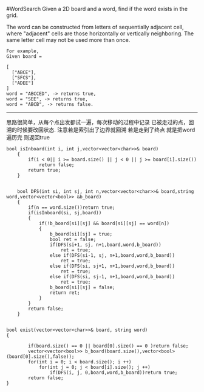 #WordSearch
Given a 2D board and a word, find if the word exists in the grid.

The word can be constructed from letters of sequentially adjacent cell, 
where "adjacent" cells are those horizontally or vertically neighboring. 
The same letter cell may not be used more than once.

```
For example,
Given board =

[
  ["ABCE"],
  ["SFCS"],
  ["ADEE"]
]
word = "ABCCED", -> returns true,
word = "SEE", -> returns true,
word = "ABCB", -> returns false.
```


---



思路很简单，从每个点出发都试一遍，每次移动的过程中记录
已被走过的点，回溯的时候要改回状态.  注意若是索引出了边界就回溯
若是走到了终点 就是把word遍历完 则返回true

``` 
bool isInboard(int i, int j,vector<vector<char>>& board)
    {
        if(i < 0|| i >= board.size() || j < 0 || j >= board[i].size())
            return false;
        return true;
    }
    
    
    bool DFS(int si, int sj, int n,vector<vector<char>>& board,string word,vector<vector<bool>> &b_board)
    {
        if(n == word.size())return true;
        if(isInboard(si, sj,board))
        {
            if(!b_board[si][sj] && board[si][sj] == word[n])
            {
                b_board[si][sj] = true;
                bool ret = false;
                if(DFS(si+1, sj, n+1,board,word,b_board))
                    ret = true;
                else if(DFS(si-1, sj, n+1,board,word,b_board))
                    ret = true;
                else if(DFS(si, sj+1, n+1,board,word,b_board))
                    ret = true;
                else if(DFS(si, sj-1, n+1,board,word,b_board))
                    ret = true;
                b_board[si][sj] = false;
                return ret;
            }
        }
        return false;
    }


bool exist(vector<vector<char>>& board, string word) 
{
        
        if(board.size() == 0 || board[0].size() == 0 )return false;
        vector<vector<bool>> b_board(board.size(),vector<bool>(board[0].size(),false));
        for(int i = 0; i < board.size(); i ++)
            for(int j = 0; j < board[i].size(); j ++)
                if(DFS(i, j, 0,board,word,b_board))return true;
        return false;
}
```